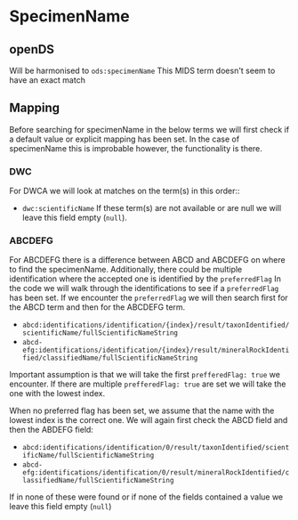 # SpecimenName

## openDS
Will be harmonised to `ods:specimenName`
This MIDS term doesn't seem to have an exact match 

## Mapping
Before searching for specimenName in the below terms we will first check if a default value or explicit mapping has been set.
In the case of specimenName this is improbable however, the functionality is there.

### DWC
For DWCA we will look at matches on the term(s) in this order::
- `dwc:scientificName`
If these term(s) are not available or are null we will leave this field empty (`null`).

### ABCDEFG
For ABCDEFG there is a difference between ABCD and ABCDEFG on where to find the specimenName.
Additionally, there could be multiple identification where the accepted one is identified by the `preferredFlag`
In the code we will walk through the identifications to see if a `preferredFlag` has been set.
If we encounter the `preferredFlag` we will then search first for the ABCD term and then for the ABCDEFG term.
- `abcd:identifications/identification/{index}/result/taxonIdentified/scientificName/fullScientificNameString`
- `abcd-efg:identifications/identification/{index}/result/mineralRockIdentified/classifiedName/fullScientificNameString`

Important assumption is that we will take the first `prefferedFlag: true` we encounter.
If there are multiple `prefferedFlag: true` are set we will take the one with the lowest index.

When no preferred flag has been set, we assume that the name with the lowest index is the correct one.
We will again first check the ABCD field and then the ABDEFG field:
- `abcd:identifications/identification/0/result/taxonIdentified/scientificName/fullScientificNameString`
- `abcd-efg:identifications/identification/0/result/mineralRockIdentified/classifiedName/fullScientificNameString`

If in none of these were found or if none of the fields contained a value we leave this field empty (`null`)